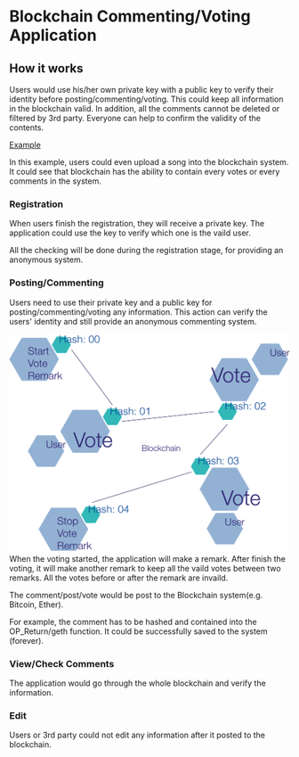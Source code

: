 # Blockchain Commenting/Voting Application

## How it works
Users would use his/her own private key with a public key to verify their identity before posting/commenting/voting. This could keep all information in the blockchain valid. In addition, all the comments cannot be deleted or filtered by 3rd party. Everyone can help to confirm the validity of the contents.

[Example](https://www.reddit.com/r/ethereum/comments/3hx73f/freakiest_thing_ever_the_blockchain_now_has_a/)

In this example, users could even upload a song into the blockchain system. It could see that blockchain has the ability to contain every votes or every comments in the system.

### Registration
When users finish the registration, they will receive a private key. The application could use the key to verify which one is the vaild user.

All the checking will be done during the registration stage, for providing an anonymous system.

### Posting/Commenting
Users need to use their private key and a public key for posting/commenting/voting any information. This action can verify the users' identity and still provide an anonymous commenting system. 

![](https://github.com/i01er/FYPBlockchain/blob/master/Images/Voting.png)
When the voting started, the application will make a remark. After finish the voting, it will make another remark to keep all the vaild votes between two remarks. All the votes before or after the remark are invaild.

The comment/post/vote would be post to the Blockchain system(e.g. Bitcoin, Ether).

For example, the comment has to be hashed and contained into the OP_Return/geth function. It could be successfully saved to the system (forever).

### View/Check Comments
The application would go through the whole blockchain and verify the information.

### Edit
Users or 3rd party could not edit any information after it posted to the blockchain.

